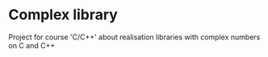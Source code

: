 # Complex library
Project for course 'C/C++' about realisation libraries with complex numbers on C and C++
